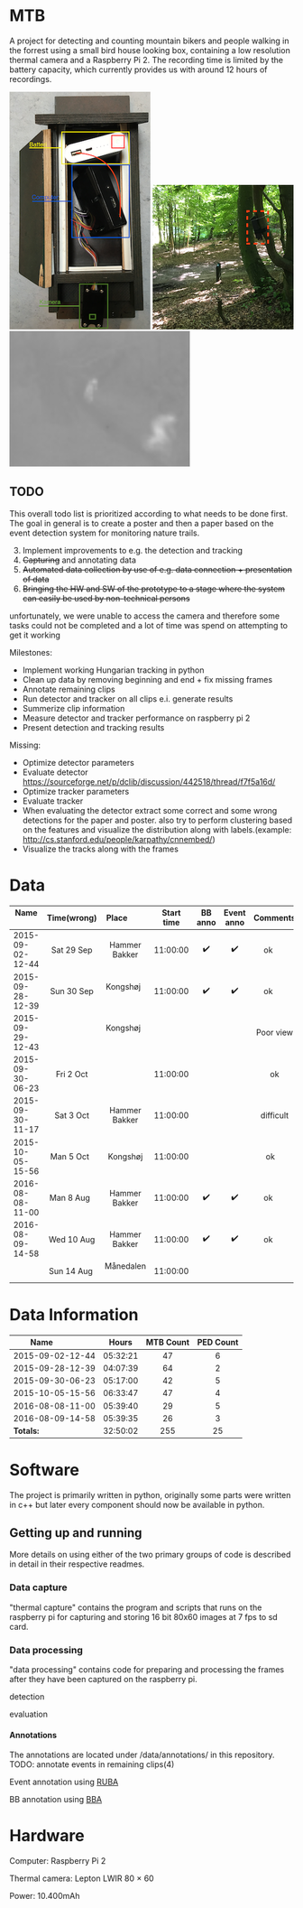 # MTB
A project for detecting and counting mountain bikers and people walking in the forrest using a small bird house looking box, containing a low resolution thermal camera and a Raspberry Pi 2. The recording time is limited by the battery capacity, which currently provides us with around 12 hours of recordings.

![box_content](data/examples/box.png "Content of bird box") ![setup_example](data/examples/marked_box.png "Bird box placed in tree with view of path") ![output_example](data/examples/Intensity2.png "Example of a captured thermal image(mapped to fit 8bit)")  

## TODO
This overall todo list is prioritized according to what needs to be done first. The goal in general is to create a poster and then a paper based on the event detection system for monitoring nature trails.

3) Implement improvements to e.g. the detection and tracking
4) ~~Capturing~~ and annotating data
5) ~~Automated data collection by use of e.g. data connection + presentation of data~~
6) ~~Bringing the HW and SW of the prototype to a stage where the system can easily be used by non-technical persons~~

unfortunately, we were unable to access the camera and therefore some tasks could not be completed and a lot of time was spend on attempting to get it working

Milestones:
- Implement working Hungarian tracking in python
- Clean up data by removing beginning and end + fix missing frames
- Annotate remaining clips
- Run detector and tracker on all clips e.i. generate results
- Summerize clip information
- Measure detector and tracker performance on raspberry pi 2
- Present detection and tracking results

Missing:
- Optimize detector parameters
- Evaluate detector https://sourceforge.net/p/dclib/discussion/442518/thread/f7f5a16d/
- Optimize tracker parameters
- Evaluate tracker 
- When evaluating the detector extract some correct and some wrong detections for the paper and poster. also try to perform clustering based on the features and visualize the distribution along with labels.(example: http://cs.stanford.edu/people/karpathy/cnnembed/)
- Visualize the tracks along with the frames

# Data

| Name             | Time(wrong) | Place         |Start time| BB anno            | Event anno         | Comments | Usage |
| ---------------- |:-----------:|:-------------:|:--------:|:------------------:|:------------------:|:--------:|------:|
| 2015-09-02-12-44 | Sat 29 Sep  | Hammer Bakker | 11:00:00 | :heavy_check_mark: | :heavy_check_mark: | ok       | train |
| 2015-09-28-12-39 | Sun 30 Sep  | Kongshøj      | 11:00:00 | :heavy_check_mark: | :heavy_check_mark: | ok       | train |
| 2015-09-29-12-43 |             | Kongshøj      |          |                    |                    | Poor view|       |
| 2015-09-30-06-23 | Fri 2 Oct   |               | 11:00:00 |                    |                    | ok       | test  |
| 2015-09-30-11-17 | Sat 3 Oct   | Hammer Bakker | 11:00:00 |                    |                    | difficult|       |
| 2015-10-05-15-56 | Man 5 Oct   | Kongshøj      | 11:00:00 |                    |                    | ok       | test  |
| 2016-08-08-11-00 | Man 8 Aug   | Hammer Bakker | 11:00:00 | :heavy_check_mark: | :heavy_check_mark: | ok       | train | 
| 2016-08-09-14-58 | Wed 10 Aug  | Hammer Bakker | 11:00:00 | :heavy_check_mark: | :heavy_check_mark: | ok       | test  |
|                  | Sun 14 Aug  | Månedalen     | 11:00:00 |                    |                    |          |       |

# Data Information

| Name             | Hours     | MTB Count |PED Count | 
| ---------------- |:---------:|:---------:|:--------:|
| 2015-09-02-12-44 | 05:32:21  | 47        | 6        | 
| 2015-09-28-12-39 | 04:07:39  | 64        | 2        |     
| 2015-09-30-06-23 | 05:17:00  | 42        | 5        | 
| 2015-10-05-15-56 | 06:33:47  | 47        | 4        |  
| 2016-08-08-11-00 | 05:39:40  | 29        | 5        | 
| 2016-08-09-14-58 | 05:39:35  | 26        | 3        | 
| **Totals:**      | 32:50:02  | 255       | 25       |


# Software
The project is primarily written in python, originally some parts were written in c++ but later every component should now be available in python.

## Getting up and running
More details on using either of the two primary groups of code is described in detail in their respective readmes.

### Data capture
"thermal capture" contains the program and scripts that runs on the raspberry pi for capturing and storing 16 bit 80x60 images at 7 fps to sd card.

### Data processing
"data processing" contains code for preparing and processing the frames after they have been captured on the raspberry pi.

detection

evaluation

#### Annotations
The annotations are located under /data/annotations/ in this repository.
TODO: annotate events in remaining clips(4)

Event annotation using [RUBA](https://bitbucket.org/aauvap/ruba/downloads/)

BB annotation using [BBA](https://bitbucket.org/aauvap/bounding-box-annotator/downloads/)

# Hardware
Computer: Raspberry Pi 2

Thermal camera: Lepton LWIR 80 × 60

Power: 10.400mAh
